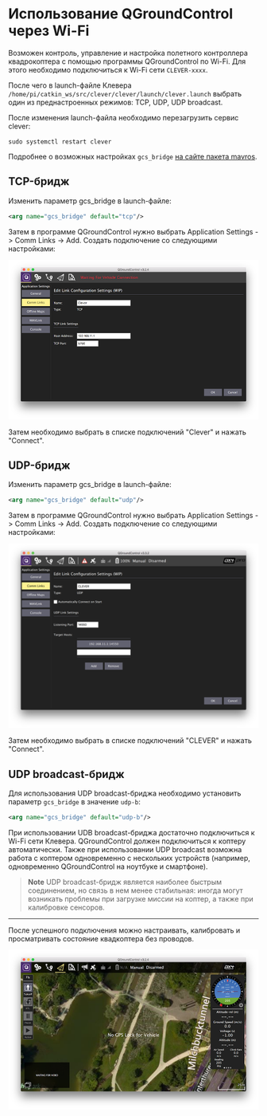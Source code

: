 Использование QGroundControl через Wi-Fi
===

Возможен контроль, управление и настройка полетного контроллера квадрокоптера с помощью программы QGroundControl по Wi-Fi.
Для этого необходимо подключиться к Wi-Fi сети `CLEVER-xxxx`.

После чего в launch-файле Клевера `/home/pi/catkin_ws/src/clever/clever/launch/clever.launch` выбрать один из преднастроенных режимов: TCP, UDP, UDP broadcast.

После изменения launch-файла необходимо перезагрузить сервис clever:

```(bash)
sudo systemctl restart clever
```

Подробнее о возможных настройках `gcs_bridge` [на сайте пакета mavros](http://wiki.ros.org/mavros#Connection_URL).

TCP-бридж
---

Изменить параметр gcs_bridge в launch-файле:
```xml
<arg name="gcs_bridge" default="tcp"/>
```

Затем в программе QGroundControl нужно выбрать Application Settings -> Comm Links -> Add. Создать подключение со следующими настройками:

![](assets/bridge_tcp.png)

Затем необходимо выбрать в списке подключений "Clever" и нажать "Connect".

UDP-бридж
---

Изменить параметр gcs_bridge в launch-файле:
```xml
<arg name="gcs_bridge" default="udp"/>
```

Затем в программе QGroundControl нужно выбрать Application Settings -> Comm Links -> Add. Создать подключение со следующими настройками:

![](assets/bridge_udp.png)

Затем необходимо выбрать в списке подключений "CLEVER" и нажать "Connect".

UDP broadcast-бридж
---

Для использования UDP broadcast-бриджа необходимо установить параметр `gcs_bridge` в значение `udp-b`:

```xml
<arg name="gcs_bridge" default="udp-b"/>
```

При использовании UDB broadcast-бриджа достаточно подключиться к Wi-Fi сети Клевера. QGroundControl должен подключиться к коптеру автоматически. Также при использовании UDP broadcast возможна работа с коптером одновременно с нескольких устройств (например, одновременно QGroundControl на ноутбуке и смартфоне).

> **Note** UDP broadcast-бридж является наиболее быстрым соединением, но связь в нем менее стабильная: иногда могут возникать проблемы при загрузке миссии на коптер, а также при калибровке сенсоров.

___
После успешного подключения можно настраивать, калибровать и просматривать состояние квадкоптера без проводов.

![](assets/qground.png)